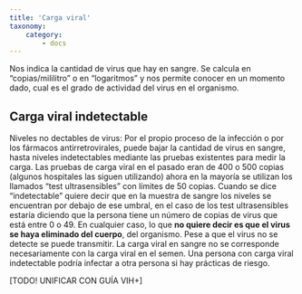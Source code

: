 ```yaml
---
title: 'Carga viral'
taxonomy:
    category:
        - docs
---
```


Nos indica la cantidad de virus que hay en sangre. Se calcula en “copias/mililitro” o en “logaritmos” y nos permite conocer en un momento dado, cual es el grado de actividad del virus en el organismo.

## Carga viral indetectable

Niveles no dectables de virus: Por el propio proceso de la infección o por los fármacos antirretrovirales, puede bajar la cantidad de virus en sangre, hasta niveles indetectables mediante las pruebas existentes para medir la carga. Las pruebas de carga viral en el pasado eran de 400 o 500 copias (algunos hospitales las siguen utilizando) ahora en la mayoría se utilizan los llamados “test ultrasensibles” con límites de 50 copias. Cuando se dice “indetectable” quiere decir que en la muestra de sangre los niveles se encuentran por debajo de ese umbral, en el caso de los test ultrasensibles estaría diciendo que la persona tiene un número de copias de virus que está entre 0 o 49. En cualquier caso, lo que **no quiere decir es que el virus se haya eliminado del cuerpo**, del organismo. Pese a que el virus no se detecte se puede transmitir. La carga viral en sangre no se corresponde necesariamente con la carga viral en el semen. Una persona con carga viral indetectable podría infectar a otra persona si hay prácticas de riesgo.

[TODO! UNIFICAR CON GUÍA VIH+]